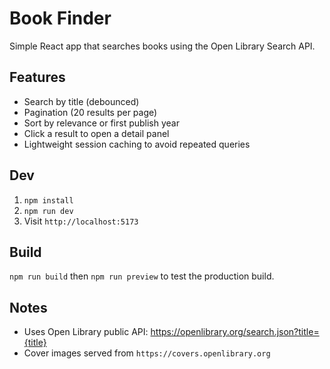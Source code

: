 # Book Finder

Simple React app that searches books using the Open Library Search API.

## Features
- Search by title (debounced)
- Pagination (20 results per page)
- Sort by relevance or first publish year
- Click a result to open a detail panel
- Lightweight session caching to avoid repeated queries

## Dev
1. `npm install`
2. `npm run dev`
3. Visit `http://localhost:5173`

## Build
`npm run build` then `npm run preview` to test the production build.

## Notes
- Uses Open Library public API: https://openlibrary.org/search.json?title={title}
- Cover images served from `https://covers.openlibrary.org`
